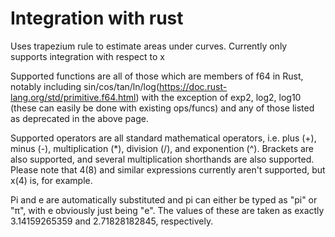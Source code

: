 # Integration with rust

Uses trapezium rule to estimate areas under curves. Currently only supports integration with respect to x

Supported functions are all of those which are members of f64 in Rust, notably including sin/cos/tan/ln/log(https://doc.rust-lang.org/std/primitive.f64.html) with the exception of exp2, log2, log10 (these can easily be done with existing ops/funcs) and any of those listed as deprecated in the above page.

Supported operators are all standard mathematical operators, i.e. plus (+), minus (-), multiplication (*), division (/), and exponention (^). Brackets are also supported, and several multiplication shorthands are also supported. Please note that 4(8) and similar expressions currently aren't supported, but x(4) is, for example.

Pi and e are automatically substituted and pi can either be typed as "pi" or "π", with e obviously just being "e". The values of these are taken as exactly 3.14159265359 and 2.71828182845, respectively.